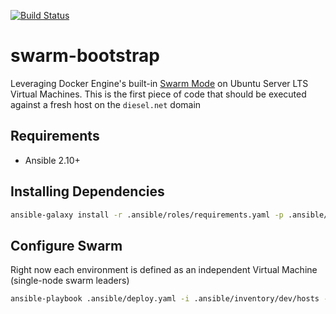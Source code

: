 [![Build Status](https://drone.kiwi-labs.net/api/badges/Diesel-Net/swarm-bootstrap/status.svg)](https://drone.kiwi-labs.net/Diesel-Net/swarm-bootstrap)

# swarm-bootstrap
Leveraging Docker Engine's built-in [Swarm Mode](https://docs.docker.com/engine/swarm/) on Ubuntu Server LTS Virtual Machines. This is the first piece of code that should be executed against a fresh host on the `diesel.net` domain

## Requirements
- Ansible 2.10+

## Installing Dependencies
```bash
ansible-galaxy install -r .ansible/roles/requirements.yaml -p .ansible/roles --force
```

## Configure Swarm
Right now each environment is defined as an independent Virtual Machine (single-node swarm leaders)
```bash
ansible-playbook .ansible/deploy.yaml -i .ansible/inventory/dev/hosts --vault-id ~/.tokens/master_id
```
